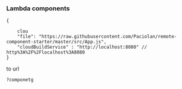 ### Lambda components

```
{

    clou
    "file": "https://raw.githubusercontent.com/Paciolan/remote-component-starter/master/src/App.js",
    "cloudBuildService" : "http://localhost:8080" // http%3A%2F%2Flocalhost%3A8080
}
```


to url

`?componetg`
